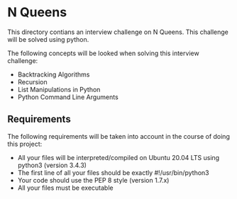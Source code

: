 # N Queens
This directory contians an interview challenge on N Queens.
This challenge will be solved using python.

The following concepts will be looked when solving this interview challenge:
- Backtracking Algorithms
- Recursion
- List Manipulations in Python
- Python Command Line Arguments

## Requirements
The following requirements will be taken into account in the course of doing this project:

- All your files will be interpreted/compiled on Ubuntu 20.04 LTS using python3 (version 3.4.3)
- The first line of all your files should be exactly #!/usr/bin/python3
- Your code should use the PEP 8 style (version 1.7.x)
- All your files must be executable

